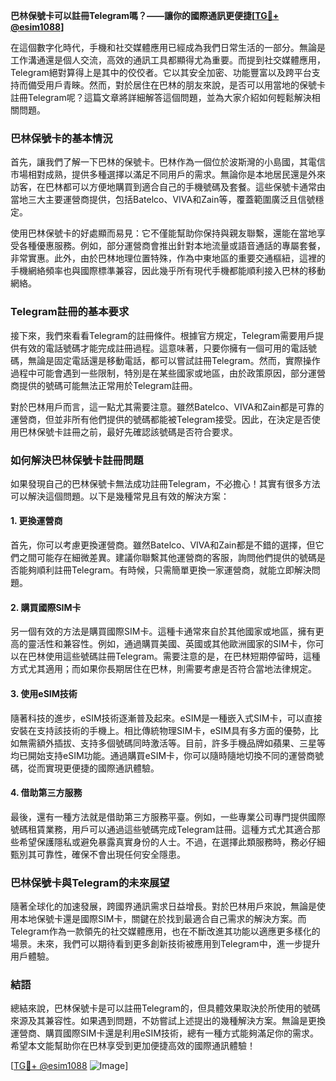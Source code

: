 **巴林保號卡可以註冊Telegram嗎？——讓你的國際通訊更便捷[[TG💪+ @esim1088](https://t.me/s/esim1088)]**

在這個數字化時代，手機和社交媒體應用已經成為我們日常生活的一部分。無論是工作溝通還是個人交流，高效的通訊工具都顯得尤為重要。而提到社交媒體應用，Telegram絕對算得上是其中的佼佼者。它以其安全加密、功能豐富以及跨平台支持而備受用戶青睞。然而，對於居住在巴林的朋友來說，是否可以用當地的保號卡註冊Telegram呢？這篇文章將詳細解答這個問題，並為大家介紹如何輕鬆解決相關問題。

### 巴林保號卡的基本情況

首先，讓我們了解一下巴林的保號卡。巴林作為一個位於波斯灣的小島國，其電信市場相對成熟，提供多種選擇以滿足不同用戶的需求。無論你是本地居民還是外來訪客，在巴林都可以方便地購買到適合自己的手機號碼及套餐。這些保號卡通常由當地三大主要運營商提供，包括Batelco、VIVA和Zain等，覆蓋範圍廣泛且信號穩定。

使用巴林保號卡的好處顯而易見：它不僅能幫助你保持與親友聯繫，還能在當地享受各種優惠服務。例如，部分運營商會推出針對本地流量或語音通話的專屬套餐，非常實惠。此外，由於巴林地理位置特殊，作為中東地區的重要交通樞紐，這裡的手機網絡頻率也與國際標準兼容，因此幾乎所有現代手機都能順利接入巴林的移動網絡。

### Telegram註冊的基本要求

接下來，我們來看看Telegram的註冊條件。根據官方規定，Telegram需要用戶提供有效的電話號碼才能完成註冊過程。這意味著，只要你擁有一個可用的電話號碼，無論是固定電話還是移動電話，都可以嘗試註冊Telegram。然而，實際操作過程中可能會遇到一些限制，特別是在某些國家或地區，由於政策原因，部分運營商提供的號碼可能無法正常用於Telegram註冊。

對於巴林用戶而言，這一點尤其需要注意。雖然Batelco、VIVA和Zain都是可靠的運營商，但並非所有他們提供的號碼都能被Telegram接受。因此，在決定是否使用巴林保號卡註冊之前，最好先確認該號碼是否符合要求。

### 如何解決巴林保號卡註冊問題

如果發現自己的巴林保號卡無法成功註冊Telegram，不必擔心！其實有很多方法可以解決這個問題。以下是幾種常見且有效的解決方案：

#### 1. 更換運營商

首先，你可以考慮更換運營商。雖然Batelco、VIVA和Zain都是不錯的選擇，但它們之間可能存在細微差異。建議你聯繫其他運營商的客服，詢問他們提供的號碼是否能夠順利註冊Telegram。有時候，只需簡單更換一家運營商，就能立即解決問題。

#### 2. 購買國際SIM卡

另一個有效的方法是購買國際SIM卡。這種卡通常來自於其他國家或地區，擁有更高的靈活性和兼容性。例如，通過購買美國、英國或其他歐洲國家的SIM卡，你可以在巴林使用這些號碼註冊Telegram。需要注意的是，在巴林短期停留時，這種方式尤其適用；而如果你長期居住在巴林，則需要考慮是否符合當地法律規定。

#### 3. 使用eSIM技術

隨著科技的進步，eSIM技術逐漸普及起來。eSIM是一種嵌入式SIM卡，可以直接安裝在支持該技術的手機上。相比傳統物理SIM卡，eSIM具有多方面的優勢，比如無需額外插拔、支持多個號碼同時激活等。目前，許多手機品牌如蘋果、三星等均已開始支持eSIM功能。通過購買eSIM卡，你可以隨時隨地切換不同的運營商號碼，從而實現更便捷的國際通訊體驗。

#### 4. 借助第三方服務

最後，還有一種方法就是借助第三方服務平臺。例如，一些專業公司專門提供國際號碼租賃業務，用戶可以通過這些號碼完成Telegram註冊。這種方式尤其適合那些希望保護隱私或避免暴露真實身份的人士。不過，在選擇此類服務時，務必仔細甄別其可靠性，確保不會出現任何安全隱患。

### 巴林保號卡與Telegram的未來展望

隨著全球化的加速發展，跨國界通訊需求日益增長。對於巴林用戶來說，無論是使用本地保號卡還是國際SIM卡，關鍵在於找到最適合自己需求的解決方案。而Telegram作為一款領先的社交媒體應用，也在不斷改進其功能以適應更多樣化的場景。未來，我們可以期待看到更多創新技術被應用到Telegram中，進一步提升用戶體驗。

### 結語

總結來說，巴林保號卡是可以註冊Telegram的，但具體效果取決於所使用的號碼來源及其兼容性。如果遇到問題，不妨嘗試上述提出的幾種解決方案。無論是更換運營商、購買國際SIM卡還是利用eSIM技術，總有一種方式能夠滿足你的需求。希望本文能幫助你在巴林享受到更加便捷高效的國際通訊體驗！

[[TG💪+ @esim1088](https://t.me/s/esim1088) ![Image](https://i.postimg.cc/4NQfJmqS/Snipaste-2025-05-13-00-14-12.png)]